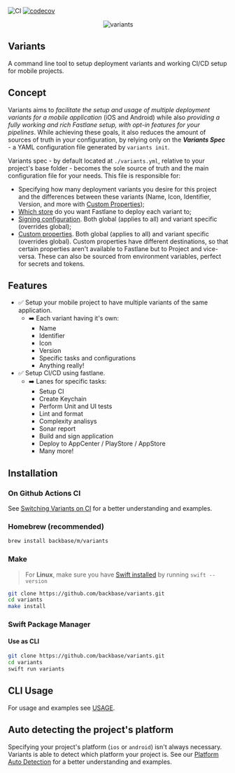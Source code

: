 ![CI](https://github.com/Backbase/variants/workflows/develop/badge.svg)
[![codecov](https://codecov.io/gh/Backbase/variants/branch/develop/graph/badge.svg?token=53TWMUH4KE)](https://codecov.io/gh/Backbase/variants)
<p align="center">
<img src="Assets/Examples/variants_logo.svg" title="variants">
</p>

## Variants

A command line tool to setup deployment variants and working CI/CD setup for mobile projects.

## Concept

Variants aims to *facilitate the setup and usage of multiple deployment variants for a mobile application* (iOS and Android) while also *providing a fully working and rich Fastlane setup, with opt-in features for your pipelines*. While achieving these goals, it also reduces the amount of sources of truth in your configuration, by relying only on the ***Variants Spec*** - a YAML configuration file generated by `variants init`.

Variants spec - by default located at `./variants.yml`, relative to your project's base folder - becomes the sole source of truth and the main configuration file for your needs.
This file is responsible for:
* Specifying how many deployment variants you desire for this project and the differences between these variants (Name, Icon, Identifier, Version, and more with [Custom Properties](docs/CUSTOM_PROPERTY.md));
* [Which store](docs/STORE_DESTINATION.md) do you want Fastlane to deploy each variant to;
* [Signing configuration](docs/ios/WORKING_WITH_FASTLANE_MATCH.md). Both global (applies to all) and variant specific (overrides global);
* [Custom properties](docs/CUSTOM_PROPERTY.md). Both global (applies to all) and variant specific (overrides global). Custom properties have different destinations, so that certain properties aren't available to Fastlane but to Project and vice-versa. These can also be sourced from environment variables, perfect for secrets and tokens.

## Features

- ✅ Setup your mobile project to have multiple variants of the same application.
    - ➡️ Each variant having it's own:
        - Name
        - Identifier
        - Icon
        - Version
        - Specific tasks and configurations
        - Anything really!
- ✅ Setup CI/CD using fastlane.
    - ➡️ Lanes for specific tasks:
        - Setup CI
        - Create Keychain
        - Perform Unit and UI tests
        - Lint and format
        - Complexity analisys
        - Sonar report
        - Build and sign application
        - Deploy to AppCenter / PlayStore / AppStore
        - Many more!

## Installation

### On Github Actions CI

See [Switching Variants on CI](docs/GITHUB_ACTION.md) for a better understanding and examples.

### Homebrew (recommended)

```sh
brew install backbase/m/variants
```

### Make

> For **Linux**, make sure you have [Swift installed](https://www.swift.org/getting-started/#installing-swift) by running `swift --version`

```sh
git clone https://github.com/backbase/variants.git
cd variants
make install
```

### Swift Package Manager

#### Use as CLI

```sh
git clone https://github.com/backbase/variants.git
cd variants
swift run variants
```

## CLI Usage

For usage and examples see [USAGE](docs/USAGE.md).

## Auto detecting the project's platform

Specifying your project's platform (`ios` or `android`) isn't always necessary. Variants is able to detect which platform your project is.
See our [Platform Auto Detection](docs/PLATFORM_AUTO_DETECTION.md) for a better understanding and examples.
